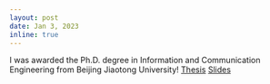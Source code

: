 ```yaml
---
layout: post
date: Jan 3, 2023
inline: true
---
```


I was awarded the Ph.D. degree in Information and Communication Engineering from Beijing Jiaotong University! [Thesis](https://github.com/fuanxiyin/fuanxiyin.github.io/blob/master/assets/files/PHDthesis.pdf) [Slides](https://github.com/fuanxiyin/fuanxiyin.github.io/blob/master/assets/files/defense4PhD.pdf)

